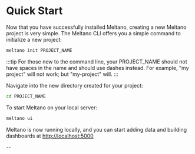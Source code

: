 # Quick Start

Now that you have successfully installed Meltano, creating a new Meltano project is very simple. The Meltano CLI offers you a simple command to initialize a new project:

```bash
meltano init PROJECT_NAME
```

:::tip
For those new to the command line, your PROJECT_NAME should not have spaces in the name and should use dashes instead. For example, "my project" will not work; but "my-project" will.
:::

Navigate into the new directory created for your project:

```bash
cd PROJECT_NAME
```

To start Meltano on your local server:

```bash
meltano ui
```

Meltano is now running locally, and you can start adding data and building dashboards at [http://localhost:5000](http://localhost:5000)

--